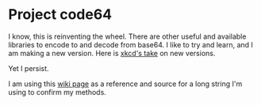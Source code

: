 # Project code64

I know, this is reinventing the wheel.  There are other useful and available
libraries to encode to and decode from base64.  I like to try and learn, and
I am making a new version. Here is [xkcd's take](https://xkcd.com/927/) on
new versions.

Yet I persist.

I am using this [wiki page](https://en.wikipedia.org/wiki/Base64) as a reference
and source for a long string I'm using to confirm my methods.